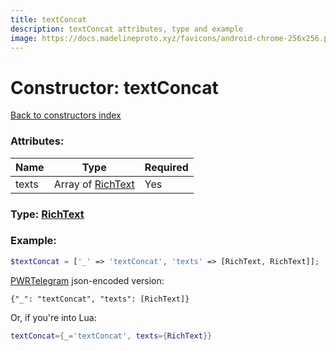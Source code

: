 ```yaml
---
title: textConcat
description: textConcat attributes, type and example
image: https://docs.madelineproto.xyz/favicons/android-chrome-256x256.png
---
```

# Constructor: textConcat  
[Back to constructors index](index.md)



### Attributes:

| Name     |    Type       | Required |
|----------|---------------|----------|
|texts|Array of [RichText](../types/RichText.md) | Yes|



### Type: [RichText](../types/RichText.md)


### Example:

```php
$textConcat = ['_' => 'textConcat', 'texts' => [RichText, RichText]];
```  

[PWRTelegram](https://pwrtelegram.xyz) json-encoded version:

```
{"_": "textConcat", "texts": [RichText]}
```


Or, if you're into Lua:

```lua
textConcat={_='textConcat', texts={RichText}}

```


